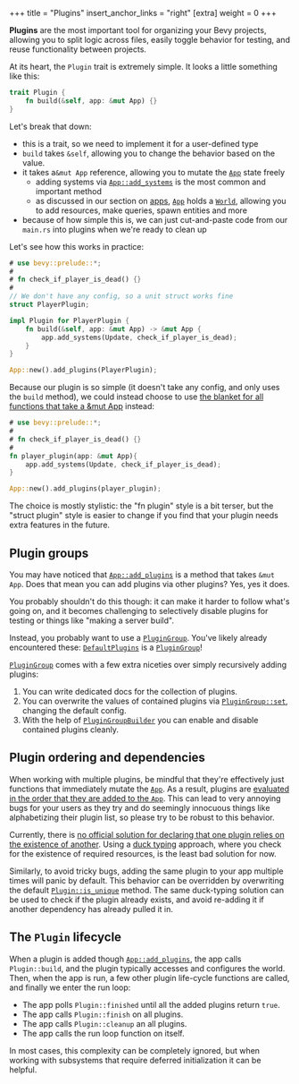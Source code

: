+++
title = "Plugins"
insert_anchor_links = "right"
[extra]
weight = 0
+++

**Plugins** are the most important tool for organizing your Bevy projects,
allowing you to split logic across files, easily toggle behavior for testing,
and reuse functionality between projects.

At its heart, the `Plugin` trait is extremely simple.
It looks a little something like this:

```rust
trait Plugin {
    fn build(&self, app: &mut App) {}
}
```

Let's break that down:

- this is a trait, so we need to implement it for a user-defined type
- `build` takes `&self`, allowing you to change the behavior based on the value.
- it takes a`&mut App` reference, allowing you to mutate the [`App`] state freely
  - adding systems via [`App::add_systems`] is the most common and important method
  - as discussed in our section on [apps], [`App`] holds a [`World`], allowing you to add resources, make queries, spawn entities and more
- because of how simple this is, we can just cut-and-paste code from our `main.rs` into plugins when we're ready to clean up

Let's see how this works in practice:

```rust
# use bevy::prelude::*;
#
# fn check_if_player_is_dead() {}
#
// We don't have any config, so a unit struct works fine
struct PlayerPlugin;

impl Plugin for PlayerPlugin {
    fn build(&self, app: &mut App) -> &mut App {
        app.add_systems(Update, check_if_player_is_dead);
    }
}

App::new().add_plugins(PlayerPlugin);
```

Because our plugin is so simple (it doesn't take any config, and only uses the `build` method),
we could instead choose to use [the blanket for all functions that take a &mut App] instead:

```rust
# use bevy::prelude::*;
#
# fn check_if_player_is_dead() {}
#
fn player_plugin(app: &mut App){
    app.add_systems(Update, check_if_player_is_dead);
}

App::new().add_plugins(player_plugin);
```

The choice is mostly stylistic: the "fn plugin" style is a bit terser,
but the "struct plugin" style is easier to change if you find that your plugin needs
extra features in the future.

## Plugin groups

You may have noticed that [`App::add_plugins`] is a method that takes `&mut App`.
Does that mean you can add plugins via other plugins?
Yes, yes it does.

You probably shouldn't do this though: it can make it harder to follow what's going on,
and it becomes challenging to selectively disable plugins for testing or things like "making a server build".

Instead, you probably want to use a [`PluginGroup`].
You've likely already encountered these: [`DefaultPlugins`] is a [`PluginGroup`]!

[`PluginGroup`] comes with a few extra niceties over simply recursively adding plugins:

1. You can write dedicated docs for the collection of plugins.
2. You can overwrite the values of contained plugins via [`PluginGroup::set`], changing the default config.
3. With the help of [`PluginGroupBuilder`] you can enable and disable contained plugins cleanly.

## Plugin ordering and dependencies

When working with multiple plugins, be mindful that they're effectively just functions that immediately mutate the [`App`].
As a result, plugins are [evaluated in the order that they are added to the `App`].
This can lead to very annoying bugs for your users as they try and do seemingly innocuous things
like alphabetizing their plugin list, so please try to be robust to this behavior.

Currently, there is [no official solution for declaring that one plugin relies on the existence of another].
Using a [duck typing] approach, where you check for the existence of required resources,
is the least bad solution for now.

Similarly, to avoid tricky bugs, adding the same plugin to your app multiple times will panic by default.
This behavior can be overridden by overwriting the default [`Plugin::is_unique`] method.
The same duck-typing solution can be used to check if the plugin already exists,
and avoid re-adding it if another dependency has already pulled it in.

## The `Plugin` lifecycle

When a plugin is added though [`App::add_plugins`], the app calls `Plugin::build`, and the plugin typically accesses and configures the world.  
Then, when the app is run, a few other plugin life-cycle functions are called, and finally we enter the run loop:

- The app polls `Plugin::finished` until all the added plugins return `true`.
- The app calls `Plugin::finish` on all plugins.
- The app calls `Plugin::cleanup` an all plugins.
- The app calls the run loop function on itself.

In most cases, this complexity can be completely ignored, but when working with subsystems that require deferred initialization it can be helpful.

[apps]: [../the-game-loop/app]
[`App`]: https://docs.rs/bevy/latest/bevy/app/struct.App.html
[`App::add_systems`]: https://docs.rs/bevy/latest/bevy/app/struct.App.html?search=add#method.add_systems
[`App::add_plugins`]: https://docs.rs/bevy/latest/bevy/app/struct.App.html?search=add#method.add_plugins
[`World`]: https://docs.rs/bevy/latest/bevy/ecs/prelude/struct.World.html
[the blanket for all functions that take a &mut App]: https://docs.rs/bevy/latest/bevy/app/trait.Plugin.html#impl-Plugin-for-T
[`PluginGroup`]: https://docs.rs/bevy/latest/bevy/app/trait.PluginGroup.html
[`DefaultPlugins`]: https://docs.rs/bevy/latest/bevy/struct.DefaultPlugins.html
[`PluginGroup::set`]: https://docs.rs/bevy/latest/bevy/prelude/trait.PluginGroup.html#method.set
[`PluginGroupBuilder`]: https://docs.rs/bevy/latest/bevy/app/struct.PluginGroupBuilder.html
[evaluated in the order that they are added to the `App`]: https://github.com/bevyengine/bevy/issues/1255
[no official solution for declaring that one plugin relies on the existence of another]: https://github.com/bevyengine/bevy/issues/69
[duck typing]: https://en.wikipedia.org/wiki/Duck_typing
[`Plugin::is_unique`]: https://docs.rs/bevy/latest/bevy/app/trait.Plugin.html#method.is_unique
